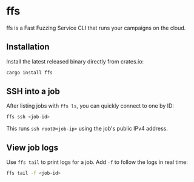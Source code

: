 # ffs

ffs is a Fast Fuzzing Service CLI that runs your campaigns on the cloud.

## Installation

Install the latest released binary directly from crates.io:

```bash
cargo install ffs
```


## SSH into a job

After listing jobs with `ffs ls`, you can quickly connect to one by ID:

```bash
ffs ssh <job-id>
```

This runs `ssh root@<job-ip>` using the job's public IPv4 address.

## View job logs

Use `ffs tail` to print logs for a job. Add `-f` to follow the logs in real time:

```bash
ffs tail -f <job-id>
```
